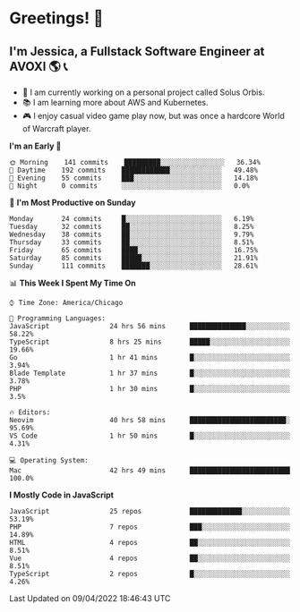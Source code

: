 # Greetings! 🧠

## I'm Jessica, a Fullstack Software Engineer at AVOXI 🌎 📞

- 🌟 I am currently working on a personal project called Solus Orbis.
- 📚 I am learning more about AWS and Kubernetes.
- 🎮 I enjoy casual video game play now, but was once a hardcore World of Warcraft player.

<!--START_SECTION:waka-->
**I'm an Early 🐤** 

```text
🌞 Morning    141 commits    █████████░░░░░░░░░░░░░░░░   36.34% 
🌆 Daytime    192 commits    ████████████░░░░░░░░░░░░░   49.48% 
🌃 Evening    55 commits     ███░░░░░░░░░░░░░░░░░░░░░░   14.18% 
🌙 Night      0 commits      ░░░░░░░░░░░░░░░░░░░░░░░░░   0.0%

```
📅 **I'm Most Productive on Sunday** 

```text
Monday       24 commits     █░░░░░░░░░░░░░░░░░░░░░░░░   6.19% 
Tuesday      32 commits     ██░░░░░░░░░░░░░░░░░░░░░░░   8.25% 
Wednesday    38 commits     ██░░░░░░░░░░░░░░░░░░░░░░░   9.79% 
Thursday     33 commits     ██░░░░░░░░░░░░░░░░░░░░░░░   8.51% 
Friday       65 commits     ████░░░░░░░░░░░░░░░░░░░░░   16.75% 
Saturday     85 commits     █████░░░░░░░░░░░░░░░░░░░░   21.91% 
Sunday       111 commits    ███████░░░░░░░░░░░░░░░░░░   28.61%

```


📊 **This Week I Spent My Time On** 

```text
⌚︎ Time Zone: America/Chicago

💬 Programming Languages: 
JavaScript               24 hrs 56 mins      ██████████████░░░░░░░░░░░   58.22% 
TypeScript               8 hrs 25 mins       █████░░░░░░░░░░░░░░░░░░░░   19.66% 
Go                       1 hr 41 mins        █░░░░░░░░░░░░░░░░░░░░░░░░   3.94% 
Blade Template           1 hr 37 mins        █░░░░░░░░░░░░░░░░░░░░░░░░   3.78% 
PHP                      1 hr 30 mins        █░░░░░░░░░░░░░░░░░░░░░░░░   3.5%

🔥 Editors: 
Neovim                   40 hrs 58 mins      ████████████████████████░   95.69% 
VS Code                  1 hr 50 mins        █░░░░░░░░░░░░░░░░░░░░░░░░   4.31%

💻 Operating System: 
Mac                      42 hrs 49 mins      █████████████████████████   100.0%

```

**I Mostly Code in JavaScript** 

```text
JavaScript               25 repos            █████████████░░░░░░░░░░░░   53.19% 
PHP                      7 repos             ███░░░░░░░░░░░░░░░░░░░░░░   14.89% 
HTML                     4 repos             ██░░░░░░░░░░░░░░░░░░░░░░░   8.51% 
Vue                      4 repos             ██░░░░░░░░░░░░░░░░░░░░░░░   8.51% 
TypeScript               2 repos             █░░░░░░░░░░░░░░░░░░░░░░░░   4.26%

```



 Last Updated on 09/04/2022 18:46:43 UTC
<!--END_SECTION:waka-->

<!--
**jessikuh/jessikuh** is a ✨ _special_ ✨ repository because its `README.md` (this file) appears on your GitHub profile.

Here are some ideas to get you started:

- 🔭 I’m currently working on ...
- 🌱 I’m currently learning ...
- 👯 I’m looking to collaborate on ...
- 🤔 I’m looking for help with ...
- 💬 Ask me about ...
- 📫 How to reach me: ...
- 😄 Pronouns: ...
- ⚡ Fun fact: ...
-->
